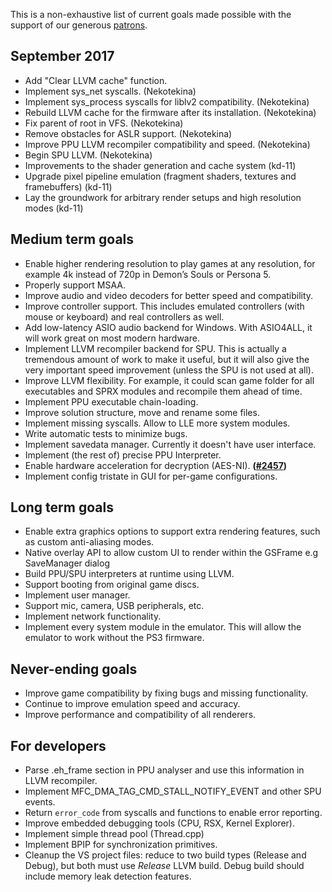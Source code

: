 This is a non-exhaustive list of current goals made possible with the support of our generous [patrons](https://www.patreon.com/Nekotekina).

## September 2017
* Add "Clear LLVM cache" function.
* Implement sys_net syscalls. (Nekotekina)
* Implement sys_process syscalls for liblv2 compatibility. (Nekotekina)
* Rebuild LLVM cache for the firmware after its installation. (Nekotekina)
* Fix parent of root in VFS. (Nekotekina)
* Remove obstacles for ASLR support. (Nekotekina)
* Improve PPU LLVM recompiler compatibility and speed. (Nekotekina)
* Begin SPU LLVM. (Nekotekina)
* Improvements to the shader generation and cache system (kd-11)
* Upgrade pixel pipeline emulation (fragment shaders, textures and framebuffers) (kd-11)
* Lay the groundwork for arbitrary render setups and high resolution modes (kd-11)

## Medium term goals
* Enable higher rendering resolution to play games at any resolution, for example 4k instead of 720p in Demon’s Souls or Persona 5.
* Properly support MSAA.
* Improve audio and video decoders for better speed and compatibility.
* Improve controller support. This includes emulated controllers (with mouse or keyboard) and real controllers as well.
* Add low-latency ASIO audio backend for Windows. With ASIO4ALL, it will work great on most modern hardware.
* Implement LLVM recompiler backend for SPU. This is actually a tremendous amount of work to make it useful, but it will also give the very important speed improvement (unless the SPU is not used at all).
* Improve LLVM flexibility. For example, it could scan game folder for all executables and SPRX modules and recompile them ahead of time.
* Implement PPU executable chain-loading.
* Improve solution structure, move and rename some files.
* Implement missing syscalls. Allow to LLE more system modules.
* Write automatic tests to minimize bugs.
* Implement savedata manager. Currently it doesn't have user interface.
* Implement (the rest of) precise PPU Interpreter.
* Enable hardware acceleration for decryption (AES-NI). **([#2457](https://github.com/RPCS3/rpcs3/pull/2457))**
* Implement config tristate in GUI for per-game configurations.

## Long term goals
* Enable extra graphics options to support extra rendering features, such as custom anti-aliasing modes.
* Native overlay API to allow custom UI to render within the GSFrame e.g SaveManager dialog
* Build PPU/SPU interpreters at runtime using LLVM.
* Support booting from original game discs.
* Implement user manager.
* Support mic, camera, USB peripherals, etc.
* Implement network functionality.
* Implement every system module in the emulator. This will allow the emulator to work without the PS3 firmware.

## Never-ending goals
* Improve game compatibility by fixing bugs and missing functionality.
* Continue to improve emulation speed and accuracy.
* Improve performance and compatibility of all renderers.

## For developers
* Parse .eh_frame section in PPU analyser and use this information in LLVM recompiler.
* Implement MFC_DMA_TAG_CMD_STALL_NOTIFY_EVENT and other SPU events.
* Return `error_code` from syscalls and functions to enable error reporting.
* Improve embedded debugging tools (CPU, RSX, Kernel Explorer).
* Implement simple thread pool (Thread.cpp)
* Implement BPIP for synchronization primitives.
* Cleanup the VS project files: reduce to two build types (Release and Debug), but both must use *Release* LLVM build. Debug build should include memory leak detection features.